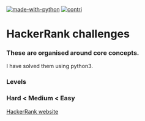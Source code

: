 [![made-with-python](https://img.shields.io/badge/Made%20with-Python-1f425f.svg)](https://www.python.org/)
[![contri](https://img.shields.io/github/contributors/MayurDivate/TCGA_data_download.svg)](https://github.com/MayurDivate/TCGA_Data_Download/graphs/contributors)




# HackerRank challenges
### These are organised around core concepts.
I have solved them using python3.

### Levels 
### Hard < Medium < Easy

[HackerRank website](https://www.hackerrank.com)

